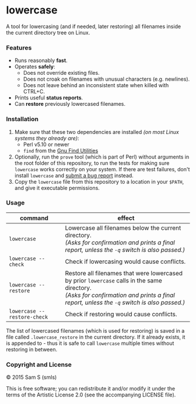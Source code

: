 # lowercase

A tool for lowercasing (and if needed, later restoring) all filenames inside the current directory tree on Linux.

### Features
* Runs reasonably **fast**.
* Operates **safely**:
  * Does not override existing files.
  * Does not croak on filenames with unusual characters (e.g. newlines).
  * Does not leave behind an inconsistent state when killed with CTRL+C.
* Prints useful **status reports**.
* Can **restore** previously lowercased filenames.

### Installation

1. Make sure that these two dependencies are installed *(on most Linux systems they already are)*:
   * Perl v5.10 or newer
   * `find` from the [Gnu Find Utilities](http://www.gnu.org/software/findutils/)
2. Optionally, run the `prove` tool (which is part of Perl) without arguments in the root folder of this repository, to run the tests for making sure `lowercase` works correctly on your system. If there are test failures, don't install `lowercase` and [submit a bug report](https://github.com/smls/lowercase/issues) instead.
3. Copy the `lowercase` file from this repository to a location in your `$PATH`, and give it executable permissions.

### Usage

command                     | effect
----------------------------|-----------------------------------------------------
`lowercase`                 | Lowercase all filenames below the current directory.<br>*(Asks for confirmation and prints a final report, unless the `-q` switch is also passed.)*
`lowercase --check`         | Check if lowercasing would cause conflicts.
`lowercase --restore`       | Restore all filenames that were lowercased by prior `lowercase` calls in the same directory.<br>*(Asks for confirmation and prints a final report, unless the `-q` switch is also passed.)*
`lowercase --restore-check` | Check if restoring would cause conflicts.

The list of lowercased filenames (which is used for restoring) is saved in a file called `.lowercase_restore` in the current directory. If it already exists, it is appended to - thus it is safe to call `lowercase` multiple times without restoring in between.

### Copyright and License

© 2015 Sam S (smls)

This is free software; you can redistribute it and/or modify it under the terms of the Artistic License 2.0 (see the accompanying LICENSE file).
